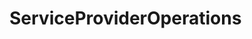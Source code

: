 # ServiceProviderOperations   

<script src="https://unpkg.com/@stoplight/elements/web-components.min.js"></script>
<link rel="stylesheet" href="https://unpkg.com/@stoplight/elements/styles.min.css">

<elements-api
  apiDescriptionUrl="ServiceProviderOperations.yaml"
  layout="sidebar"
  router="hash"
  hideTryIt="false"
  hideSchemas="false"
  hideInternal="false"
/>